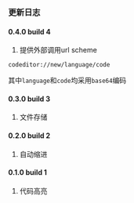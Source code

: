 ### 更新日志

#### 0.4.0 build 4
1. 提供外部调用url scheme
```
codeditor://new/language/code
```
其中`language`和`code`均采用`base64`编码

#### 0.3.0 build 3
1. 文件存储

#### 0.2.0 build 2
1. 自动缩进

#### 0.1.0 build 1
1. 代码高亮
